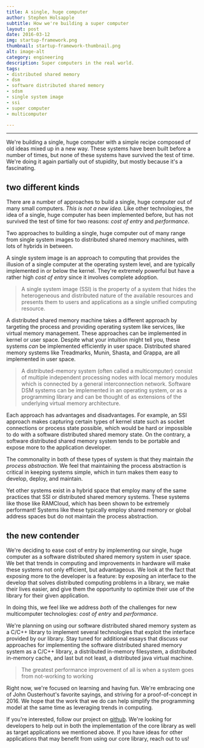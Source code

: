 ```yaml
---
title: A single, huge computer
author: Stephen Holsapple
subtitle: How we're building a super computer
layout: post
date: 2016-03-12
img: startup-framework.png
thumbnail: startup-framework-thumbnail.png
alt: image-alt
category: engineering
description: Super computers in the real world.
tags:
- distributed shared memory
- dsm
- software distributed shared memory
- sdsm
- single system image
- ssi
- super computer
- multicomputer

---
```


-----------

We're building a single, huge computer with a simple recipe composed of old
ideas mixed up in a new way. These systems have been built before a number of
times, but none of these systems have survived the test of time. We're doing it
again partially out of stupidity, but mostly because it's a fascinating.

## two different kinds

There are a number of approaches to build a single, huge computer out of many
small computers. _This is not a new idea._ Like other technologies, the idea of
a single, huge computer has been implemented before, but has not survived the
test of time for two reasons: _cost of entry_ and _performance_.

Two approaches to building a single, huge computer out of many range from
single system images to distributed shared memory machines, with lots of
hybrids in between.

A single system image is an approach to computing that provides the illusion of
a single computer at the operating system level, and are typically implemented
in or below the kernel. They're extremely powerful but have a rather high _cost
of entry_ since it involves complete adoption.

> A single system image (SSI) is the property of a system that hides the
> heterogeneous and distributed nature of the available resources and presents
> them to users and applications as a single unified computing resource.

A distributed shared memory machine takes a different approach by targeting the
process and providing operating system like services, like virtual memory
management. These approaches can be implemented in kernel or user space.
Despite what your intuition might tell you, these systems _can_ be implemented
efficiently in user space. Distributed shared memory systems like Treadmarks,
Munin, Shasta, and Grappa, are all implemented in user space.

> A distributed-memory system (often called a multicomputer) consist of
> multiple independent processing nodes with local memory modules which is
> connected by a general interconnection network. Software DSM systems can be
> implemented in an operating system, or as a programming library and can be
> thought of as extensions of the underlying virtual memory architecture.

Each approach has advantages and disadvantages. For example, an SSI approach
makes capturing certain types of kernel state such as socket connections or
process state possible, which would be hard or impossible to do with a software
distributed shared memory state. On the contrary, a software distributed shared
memory system tends to be portable and expose more to the application
developer.

The commonality in both of these types of system is that they maintain _the
process abstraction_. We feel that maintaining the process abstraction is
critical in keeping systems simple, which in turn makes them easy to develop,
deploy, and maintain.

Yet other systems exist in a hybrid space that employ many of the same
practices that SSI or distributed shared memory systems. These systems like
those like RAMCloud, which has been shown to be extremely performant! Systems
like these typically employ shared memory or global address spaces but do not
maintain the process abstraction.

## the new contender

We're deciding to ease cost of entry by implementing our single, huge computer
as a software distributed shared memory system in user space. We bet that
trends in computing and improvements in hardware will make these systems not
only efficient, but advantageous. We look at the fact that exposing more to the
developer is a feature: by exposing an interface to the develop that solves
distributed computing problems in a library, we make their lives easier, and
give them the opportunity to optimize their use of the library for their given
application.

In doing this, we feel like we address _both_ of the challenges for new
multicomputer technologies: _cost of entry_ and _performance_.

We're planning on using our software distributed shared memory system as a
C/C++ library to implement several technologies that exploit the interface
provided by our library. Stay tuned for additional essays that discuss our
approaches for implementing the software distributed shared memory system as a
C/C++ library, a distributed in-memory filesystem, a distributed in-memory
cache, and last but not least, a distributed java virtual machine.

> The greatest performance improvement of all is when a system goes from
> not-working to working

Right now, we're focused on learning and having fun. We're embracing one of
John Ousterhout's favorite sayings, and striving for a proof-of-concept in
2016. We hope that the work that we do can help simplify the programming model
at the same time as leveraging trends in computing.

If you're interested, follow our project on
[github](https://github.com/sholsapp/gallocy). We're looking for developers to
help out in both the implementation of the core library as well as target
applications we mentioned above. If you have ideas for other applications that
may benefit from using our core library, reach out to us!
